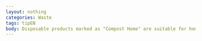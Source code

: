 ```yaml
---
layout: nothing
categories: Waste
tags: tipEN
body: Disposable products marked as "Compost Home" are suitable for home composting. Separate them from other waste and compost them as natural products.
---
```

